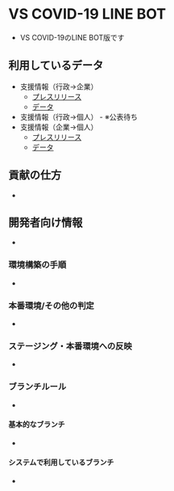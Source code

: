 # VS COVID-19 LINE BOT
- VS COVID-19のLINE BOT版です

## 利用しているデータ
  - 支援情報（行政→企業）
    - [プレスリリース](https://www.soumu.go.jp/menu_news/s-news/01ryutsu06_02000243.html)
    - [データ](https://docs.google.com/spreadsheets/d/1R1tS27iOfJe0fryN6mc_0Sz6lkE3846_jWEeVlz9cpc/edit?usp=sharing)
  -  支援情報（行政→個人）
    - ※公表待ち
  - 支援情報（企業→個人）
    - [プレスリリース](https://www.soumu.go.jp/menu_news/s-news/01ryutsu02_02000267.html)
    - [データ](https://docs.google.com/spreadsheets/d/1IiHUk3D_b6e5BfqFG3ZBxQ8X-QVACdY7CeQeG6C7S1w/edit#gid=0)
  
## 貢献の仕方
- 

## 開発者向け情報
- 

### 環境構築の手順
- 

### 本番環境/その他の判定
- 

### ステージング・本番環境への反映
- 

### ブランチルール
- 

#### 基本的なブランチ
- 

#### システムで利用しているブランチ
- 
